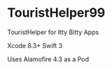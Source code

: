 # TouristHelper99
TouristHelper for Itty Bitty Apps

Xcode 8.3+
Swift 3

Uses Alamofire 4.3 as a Pod
